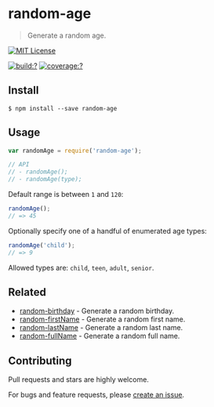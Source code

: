 # random-age

> Generate a random age.


[![MIT License](https://img.shields.io/badge/license-MIT_License-green.svg?style=flat-square)](https://github.com/mock-end/random-age/blob/master/LICENSE)

[![build:?](https://img.shields.io/travis/mock-end/random-age/master.svg?style=flat-square)](https://travis-ci.org/mock-end/random-age)
[![coverage:?](https://img.shields.io/coveralls/mock-end/random-age/master.svg?style=flat-square)](https://coveralls.io/github/mock-end/random-age)


## Install

```
$ npm install --save random-age 
```

## Usage

```js
var randomAge = require('random-age');

// API
// - randomAge();
// - randomAge(type);
```

Default range is between `1` and `120`:

```js
randomAge();
// => 45
```

Optionally specify one of a handful of enumerated age types:


```js
randomAge('child');
// => 9
```

Allowed types are: `child`, `teen`, `adult`, `senior`.


## Related

- [random-birthday](https://github.com/mock-end/random-birthday) - Generate a random birthday. 
- [random-firstName](https://github.com/mock-end/random-firstName) - Generate a random first name. 
- [random-lastName](https://github.com/mock-end/random-lastName) - Generate a random last name. 
- [random-fullName](https://github.com/mock-end/random-fullName) - Generate a random full name. 


## Contributing

Pull requests and stars are highly welcome.

For bugs and feature requests, please [create an issue](https://github.com/mock-end/random-age/issues/new).

